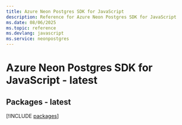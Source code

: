 ```yaml
---
title: Azure Neon Postgres SDK for JavaScript
description: Reference for Azure Neon Postgres SDK for JavaScript
ms.date: 08/06/2025
ms.topic: reference
ms.devlang: javascript
ms.service: neonpostgres
---
```

# Azure Neon Postgres SDK for JavaScript - latest
## Packages - latest
[!INCLUDE [packages](neon-postgres-index.md)]